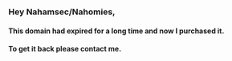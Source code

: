 ### Hey Nahamsec/Nahomies,
#### This domain had expired for a long time and now I purchased it. <br />
#### To get it back please contact me.